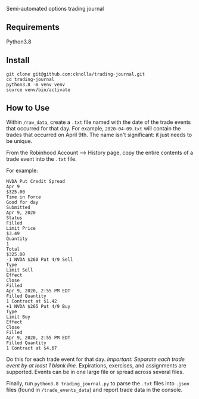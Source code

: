 Semi-automated options trading journal

## Requirements
Python3.8

## Install
```
git clone git@github.com:cknolla/trading-journal.git
cd trading-journal
python3.8 -m venv venv
source venv/bin/activate
```

## How to Use
Within `/raw_data`, create a `.txt` file named with the date of the trade events that occurred for that day.
For example, `2020-04-09.txt` will contain the trades that occurred on April 9th. 
The name isn't significant: it just needs to be unique.

From the Robinhood Account --> History page, copy the entire contents of a trade event into the `.txt` file.

For example: 
```
NVDA Put Credit Spread
Apr 9
$325.00
Time in Force
Good for day
Submitted
Apr 9, 2020
Status
Filled
Limit Price
$3.49
Quantity
1
Total
$325.00
-1 NVDA $260 Put 4/9 Sell
Type
Limit Sell
Effect
Close
Filled
Apr 9, 2020, 2:55 PM EDT
Filled Quantity
1 Contract at $1.42
+1 NVDA $265 Put 4/9 Buy
Type
Limit Buy
Effect
Close
Filled
Apr 9, 2020, 2:55 PM EDT
Filled Quantity
1 Contract at $4.67
```

Do this for each trade event for that day. *Important: Separate each trade event by at least 1 blank line.* 
Expirations, exercises, and assignments are supported.
Events can be in one large file or spread across several files.

Finally, run `python3.8 trading_journal.py` to parse the `.txt` files into `.json` files (found in `/trade_events_data`)
and report trade data in the console.

